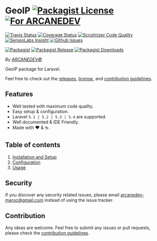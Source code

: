 # GeoIP [![Packagist License][badge_license]](LICENSE.md) [![For ARCANEDEV][badge_laravel]](https://github.com/ARCANEDEV/GeoIP#geoip)

[![Travis Status][badge_build]](https://travis-ci.org/ARCANEDEV/GeoIP)
[![Coverage Status][badge_coverage]](https://scrutinizer-ci.com/g/ARCANEDEV/GeoIP/?branch=master)
[![Scrutinizer Code Quality][badge_quality]](https://scrutinizer-ci.com/g/ARCANEDEV/GeoIP/?branch=master)
[![SensioLabs Insight][badge_insight]](https://insight.sensiolabs.com/projects/4a10299d-26e2-4c86-8f39-9c3a3aa93e0f)
[![Github Issues][badge_issues]](https://github.com/ARCANEDEV/GeoIP/issues)

[![Packagist][badge_package]](https://packagist.org/packages/arcanedev/geo-ip)
[![Packagist Release][badge_release]](https://packagist.org/packages/arcanedev/geo-ip)
[![Packagist Downloads][badge_downloads]](https://packagist.org/packages/arcanedev/geo-ip)

*By [ARCANEDEV&copy;](http://www.arcanedev.net/)*

GeoIP package for Laravel.

Feel free to check out the [releases](https://github.com/ARCANEDEV/GeoIP/releases), [license](LICENSE.md), and [contribution guidelines](CONTRIBUTING.md).

## Features

  * Well tested with maximum code quality.
  * Easy setup &amp; configuration.
  * Laravel `5.1 | 5.2 | 5.3 | 5.4` are supported.
  * Well documented &amp; IDE Friendly.
  * Made with :heart: &amp; :coffee:.

## Table of contents

  1. [Installation and Setup](_docs/1-Installation-and-Setup.md)
  2. [Configuration](_docs/2-Configuration.md)
  3. [Usage](_docs/3-Usage.md)
  
## Security

If you discover any security related issues, please email arcanedev-maroc@gmail.com instead of using the issue tracker.

## Contribution

Any ideas are welcome. Feel free to submit any issues or pull requests, please check the [contribution guidelines](CONTRIBUTING.md).

[badge_laravel]:   https://img.shields.io/badge/For-Laravel%205.x-orange.svg?style=flat-square
[badge_license]:   https://img.shields.io/packagist/l/arcanedev/geo-ip.svg?style=flat-square

[badge_build]:     https://img.shields.io/travis/ARCANEDEV/GeoIP.svg?style=flat-square
[badge_coverage]:  https://img.shields.io/scrutinizer/coverage/g/ARCANEDEV/GeoIP.svg?style=flat-square
[badge_quality]:   https://img.shields.io/scrutinizer/g/ARCANEDEV/GeoIP.svg?style=flat-square
[badge_insight]:   https://img.shields.io/sensiolabs/i/4a10299d-26e2-4c86-8f39-9c3a3aa93e0f.svg?style=flat-square
[badge_issues]:    https://img.shields.io/github/issues/ARCANEDEV/GeoIP.svg?style=flat-square

[badge_package]:   https://img.shields.io/badge/package-arcanedev/geo--ip-blue.svg?style=flat-square
[badge_release]:   https://img.shields.io/packagist/v/arcanedev/geo-ip.svg?style=flat-square
[badge_downloads]: https://img.shields.io/packagist/dt/arcanedev/geo-ip.svg?style=flat-square
